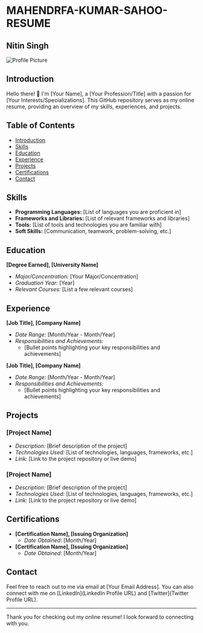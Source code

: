# MAHENDRFA-KUMAR-SAHOO-RESUME

## Nitin Singh
![Profile Picture](link-to-profile-picture.jpg)

## Introduction

Hello there! 👋 I'm [Your Name], a [Your Profession/Title] with a passion for [Your Interests/Specializations]. This GitHub repository serves as my online resume, providing an overview of my skills, experiences, and projects.

## Table of Contents

- [Introduction](#introduction)
- [Skills](#skills)
- [Education](#education)
- [Experience](#experience)
- [Projects](#projects)
- [Certifications](#certifications)
- [Contact](#contact)

## Skills

- **Programming Languages:** [List of languages you are proficient in]
- **Frameworks and Libraries:** [List of relevant frameworks and libraries]
- **Tools:** [List of tools and technologies you are familiar with]
- **Soft Skills:** [Communication, teamwork, problem-solving, etc.]

## Education

**[Degree Earned], [University Name]**
- *Major/Concentration:* [Your Major/Concentration]
- *Graduation Year:* [Year]
- *Relevant Courses:* [List a few relevant courses]

## Experience

**[Job Title], [Company Name]**
- *Date Range:* [Month/Year - Month/Year]
- *Responsibilities and Achievements:*
  - [Bullet points highlighting your key responsibilities and achievements]

**[Job Title], [Company Name]**
- *Date Range:* [Month/Year - Month/Year]
- *Responsibilities and Achievements:*
  - [Bullet points highlighting your key responsibilities and achievements]

## Projects

### [Project Name]

- *Description:* [Brief description of the project]
- *Technologies Used:* [List of technologies, languages, frameworks, etc.]
- *Link:* [Link to the project repository or live demo]

### [Project Name]

- *Description:* [Brief description of the project]
- *Technologies Used:* [List of technologies, languages, frameworks, etc.]
- *Link:* [Link to the project repository or live demo]

## Certifications

- **[Certification Name], [Issuing Organization]**
  - *Date Obtained:* [Month/Year]
- **[Certification Name], [Issuing Organization]**
  - *Date Obtained:* [Month/Year]

## Contact

Feel free to reach out to me via email at [Your Email Address]. You can also connect with me on [LinkedIn](LinkedIn Profile URL) and [Twitter](Twitter Profile URL).

---

Thank you for checking out my online resume! I look forward to connecting with you.
